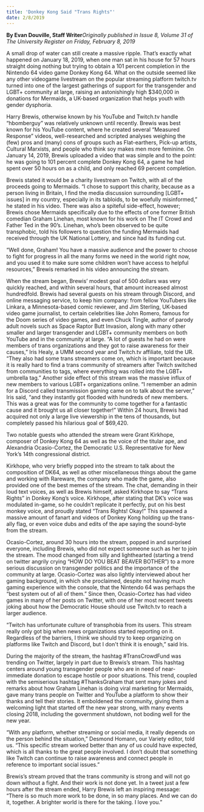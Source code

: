 ```yaml
---
title: 'Donkey Kong Said "Trans Rights"'
date: 2/8/2019
---
```


**By Evan Douville, Staff Writer**_Originally published in Issue 8, Volume 31 of The University Register on Friday, February 8, 2019_

A small drop of water can still create a massive ripple. That’s exactly what happened on January 18, 2019, when one man sat in his house for 57 hours straight doing nothing but trying to obtain a 101 percent completion in the Nintendo 64 video game Donkey Kong 64. What on the outside seemed like any other videogame livestream on the popular streaming platform twitch.tv turned into one of the largest gatherings of support for the transgender and LGBT+ community at large, raising an astonishingly high $340,000 in donations for Mermaids, a UK-based organization that helps youth with gender dysphoria. 

Harry Brewis, otherwise known by his YouTube and Twitch.tv handle “hbomberguy” was relatively unknown until recently. Brewis was best known for his YouTube content, where he created several “Measured Response” videos, well-researched and scripted analyses weighing the (few) pros and (many) cons of groups such as Flat-earthers, Pick-up artists, Cultural Marxists, and people who think soy makes men more feminine. On January 14, 2019, Brewis uploaded a video that was simple and to the point: he was going to 101 percent complete Donkey Kong 64, a game he had spent over 50 hours on as a child, and only reached 69 percent completion. 

Brewis stated it would be a charity livestream on Twitch, with all of the proceeds going to Mermaids. “I chose to support this charity, because as a person living in Britain, I find the media discussion surrounding [LGBT+ issues] in my country, especially in its tabloids, to be woefully misinformed,” he stated in his video. There was also a spiteful side-effect, however; Brewis chose Mermaids specifically due to the effects of one former British comedian Graham Linehan, most known for his work on The IT Crowd and Father Ted in the 90’s. Linehan, who’s been observed to be quite transphobic, told his followers to question the funding Mermaids had received through the UK National Lottery, and since had its funding cut. 

“Well done, Graham! You have a massive audience and the power to choose to fight for progress in all the many forms we need in the world right now, and you used it to make sure some children won’t have access to helpful resources,” Brewis remarked in his video announcing the stream.

When the stream began, Brewis’ modest goal of 500 dollars was very quickly reached, and within several hours, that amount increased almost hundredfold. Brewis had several guests on his stream through Discord, and online messaging service, to keep him company: from fellow YouTubers like Linkara, a Minnesota-based comic reviewer, and Jim Sterling, UK-based video game journalist, to certain celebrities like John Romero, famous for the Doom series of video games, and even Chuck Tingle, author of parody adult novels such as Space Raptor Butt Invasion, along with many other smaller and larger transgender and LGBT+ community members on both YouTube and in the community at large. 
	“A lot of guests he had on were members of trans organizations and they got to raise awareness for their causes,” Iris Healy, a UMM second year and Twitch.tv affiliate, told the UR. “They also had some trans streamers come on, which is important because it is really hard to find a trans community of streamers after Twitch switched from communities to tags, where everything was rolled into the LGBT+ umbrella tag.”
Another side effect of this stream was the massive influx of new members to various LGBT+ organizations online. “I remember an admin for a Discord called transmission gaming came on to talk about the server,” Iris said, “and they instantly got flooded with hundreds of new members. This was a great was for the community to come together for a fantastic cause and it brought us all closer together!”
Within 24 hours, Brewis had acquired not only a large live viewership in the tens of thousands, but completely passed his hilarious goal of $69,420. 

Two notable guests who attended the stream were Grant Kirkhope, composer of Donkey Kong 64 as well as the voice of the titular ape, and Alexandria Ocasio-Cortez, the Democratic U.S. Representative for New York’s 14th congressional district. 

Kirkhope, who very briefly popped into the stream to talk about the composition of DK64, as well as other miscellaneous things about the game and working with Rareware, the company who made the game, also provided one of the best memes of the stream. The chat, demanding in their loud text voices, as well as Brewis himself, asked Kirkhope to say “Trans Rights” in Donkey Kong’s voice. Kirkhope, after stating that DK’s voice was modulated in-game, so he couldn’t replicate it perfectly, put on his best monkey voice, and proudly stated “Trans Rights! Okay!” This spawned a massive amount of fanart and videos of Donkey Kong holding up the trans-ally flag, or even voice dubs and edits of the ape saying the sound-byte from the stream. 

Ocasio-Cortez, around 30 hours into the stream, popped in and surprised everyone, including Brewis, who did not expect someone such as her to join the stream. The mood changed from silly and lighthearted (starting a trend on twitter angrily crying “HOW DO YOU BEAT BEAVER BOTHER”) to a more serious discussion on transgender politics and the importance of the community at large. Ocasio-Cortez was also lightly interviewed about her gaming background, in which she proclaimed, despite not having much gaming experience with the console, that the Nintendo 64 was perhaps the “best system out of all of them.” Since then, Ocasio-Cortez has had video games in many of her posts on Twitter, with one of her most recent tweets joking about how the Democratic House should use Twitch.tv to reach a larger audience.

“Twitch has unfortunate culture of transphobia from its users. This stream really only got big when news organizations started reporting on it. Regardless of the barriers, I think we should try to keep organizing on platforms like Twitch and Discord, but I don't think it is enough,” said Iris.

During the majority of the stream, the hashtag #TransCrowdFund was trending on Twitter, largely in part due to Brewis’s stream. This hashtag centers around young transgender people who are in need of near-immediate donation to escape hostile or poor situations. This trend, coupled with the semiserious hashtag #ThanksGraham that sent many jokes and remarks about how Graham Linehan is doing viral marketing for Mermaids, gave many trans people on Twitter and YouTube a platform to show their thanks and tell their stories. It emboldened the community, giving them a welcoming light that started off the new year strong, with many events closing 2018, including the government shutdown, not boding well for the new year. 

“With any platform, whether streaming or social media, it really depends on the person behind the situation,” Desmond Homann, our Variety editor, told us. “This specific stream worked better than any of us could have expected, which is all thanks to the great people involved. I don’t doubt that something like Twitch can continue to raise awareness and connect people in reference to important social issues.”

Brewis’s stream proved that the trans community is strong and will not go down without a fight. And their work is not done yet. In a tweet just a few hours after the stream ended, Harry Brewis left an inspiring message: “There is so much more work to be done, in so many places. And we can do it, together. A brighter world is there for the taking. I love you.” 


